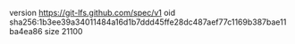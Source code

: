 version https://git-lfs.github.com/spec/v1
oid sha256:1b3ee39a34011484a16d1b7ddd45ffe28dc487aef77c1169b387bae11ba4ea86
size 21100
